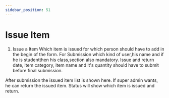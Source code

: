 ```yaml
---
sidebar_position: 51
---
```

 
# Issue Item
1. Issue a Item
Which item is issued for which person should have to add in the begin of the form. For Submission which kind of user,his name and if he is studentthen his class,section also mandatory. Issue and return date, item category, item name and it's quantity should have to submit before final submission.

After submission the issued item list is shown here. If super admin wants, he can return the issued item. Status will show which item is issued and return.
